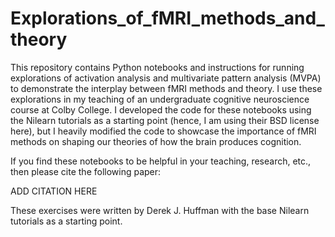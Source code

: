 # Explorations_of_fMRI_methods_and_theory
This repository contains Python notebooks and instructions for running explorations of activation analysis and multivariate pattern analysis (MVPA) to demonstrate the interplay between fMRI methods and theory. I use these explorations in my teaching of an undergraduate cognitive neuroscience course at Colby College. I developed the code for these notebooks using the Nilearn tutorials as a starting point (hence, I am using their BSD license here), but I heavily modified the code to showcase the importance of fMRI methods on shaping our theories of how the brain produces cognition.

If you find these notebooks to be helpful in your teaching, research, etc., then please cite the following paper:

ADD CITATION HERE

These exercises were written by Derek J. Huffman with the base Nilearn tutorials as a starting point.